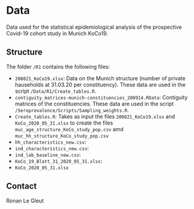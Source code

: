# Data

Data used for the statistical epidemiological analysis of the prospective Covid-19 cohort study in Munich KoCo19. 

## Structure

The folder `/R1` contains the following files:

* `200821_KoCo19.xlsx`: Data on the Munich structure (number of private hauseholds at 31.03.20 per constituency). These data are used in the script `/Data/R1/Create_tables.R`.
* `contiguity_matrices-munich-constituencies_200914.RData`: Contiguity matrices of the constituencies. These data are used in the script `/Seroprevalence/Scripts/Sampling_weights.R`.
* `Create_tables.R`: Takes as input the files `200821_KoCo19.xlsx` and `KoCo_2020_05_31.xlsx` to create the files `muc_age_structure_KoCo_study_pop.csv` amd `muc_hh_structure_KoCo_study_pop.csv`
* `hh_characteristics_new.csv`: 
* `ind_characteristics_new.csv`:
* `ind_lab_baseline_new.csv`: 
* `KoCo_19_Blatt_31_2020_05_31.xlsx`: 
* `KoCo_2020_05_31.xlsx`



## Contact

Ronan Le Gleut
